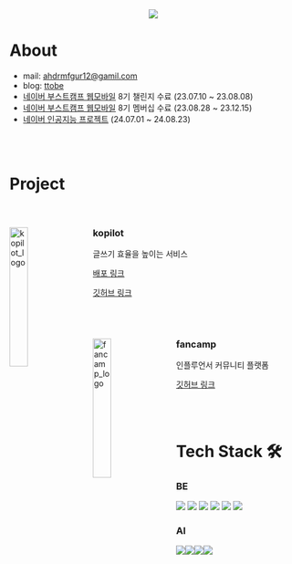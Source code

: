 <div align="center">

<img src="https://capsule-render.vercel.app/api?type=waving&color=0:bbd2c5,50:536976,100:292e49&height=150&section=header&text=👋&fontSize=40&fontColor=dddfeb&fontAlignY=30&fontAlign=50" />
</div>

# About

- mail: ahdrmfgur12@gamil.com
- blog: [ttobe](https://velog.io/@ttobe/posts)
- [네이버 부스트캠프 웹모바일](https://boostcamp.connect.or.kr/program_wm.html) 8기 챌린지 수료 (23.07.10 ~ 23.08.08)
- [네이버 부스트캠프 웹모바일](https://boostcamp.connect.or.kr/program_wm.html) 8기 멤버십 수료 (23.08.28 ~ 23.12.15)
- [네이버 인공지능 프로젝트](https://github.com/ttobe/kopilot) (24.07.01 ~ 24.08.23)

<br>
<br>

# Project

<br>

<div>
  <img src="https://github.com/user-attachments/assets/36af89d3-1881-4b00-b679-9b4b558aec60" alt="kopilot_logo" width="25%" align="left" style="margin-right: 20px;">
  <div>
    <h3>kopilot</h3>
    <p>글쓰기 효율을 높이는 서비스</p>
    <p><a href="https://kopilot.kro.kr/">배포 링크</a></p>
    <p><a href="https://github.com/ttobe/kopilot">깃허브 링크</a></p>
  </div>
</div>

<br>
<br>

<div>
  <img src="https://github.com/ttobe/ttobe/assets/101859033/3b0a827d-c0ab-4b4e-89ff-8a9d3d4ec296" alt="fancamp_logo" width="25%" align="left" style="margin-right: 20px;">
  <div>
    <h3>fancamp</h3>
    <p>인플루언서 커뮤니티 플랫폼</p>
    <p><a href="https://github.com/ttobe/web02-fancamp">깃허브 링크</a></p>
  </div>
</div>

<br>
<br>

# Tech Stack 🛠

### BE

<img src="https://img.shields.io/badge/-NestJS-%23E0234E?logo=NestJS&logoColor=white"/> <img src="https://img.shields.io/badge/-Node.js-%23339933?logo=Node.js&logoColor=white"/> <img src="https://img.shields.io/badge/-Express-%23000000?logo=Express&logoColor=white"/> <img src="https://img.shields.io/badge/-MySQL-%234479A1?logo=MySQL&logoColor=white"/> <img src="https://img.shields.io/badge/-Spring-%236DB33F?logo=Spring&logoColor=white"/>
<img src="https://img.shields.io/badge/-Java-%23007396?logo=Java&logoColor=white"/>

### AI

<img src="https://img.shields.io/badge/Python-3776AB?style=plastic&logo=Python&logoColor=white"/><img src="https://img.shields.io/badge/PyTorch-EE4C2C?style=plastic&logo=PyTorch&logoColor=white"/><img src="https://img.shields.io/badge/TensorFlow-FF6F00?style=plastic&logo=TensorFlow&logoColor=white"/><img src="https://img.shields.io/badge/Keras-D00000?style=plastic&logo=Keras&logoColor=white"/>
